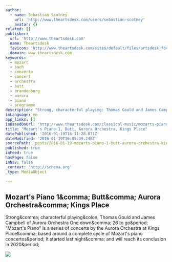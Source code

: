 ```yaml
---
author:
  - name: Sebastian Scotney
    url: 'http://www.theartsdesk.com/users/sebastian-scotney'
    avatar: {}
related: []
publisher:
  url: 'http://www.theartsdesk.com'
  name: Theartsdesk
  favicon: 'http://www.theartsdesk.com/sites/default/files/artsdesk_favicon_3.ico'
  domain: www.theartsdesk.com
keywords:
  - mozart
  - bach
  - concerto
  - concert
  - orchestra
  - butt
  - brandenburg
  - aurora
  - piano
  - programme
description: "Strong, characterful playing: Thomas Gould and James Campbell of Aurora Orchestra One down, 26 to go. \"Mozart's Piano\" is a series of concerts by the Aurora Orchestra at Kings Place, based around a complete cycle of Mozart's piano concertos. It started last night, and will reach its conclusion in 2020."
inLanguage: en
app_links: []
isBasedOnUrl: 'http://www.theartsdesk.com/classical-music/mozarts-piano-1-butt-aurora-orchestra-kings-place'
title: "Mozart's Piano 1, Butt, Aurora Orchestra, Kings Place"
datePublished: '2016-01-19T16:11:28.871Z'
dateModified: '2016-01-19T16:05:39.248Z'
sourcePath: _posts/2016-01-19-mozarts-piano-1-butt-aurora-orchestra-kings-place.md
published: true
inFeed: true
hasPage: false
inNav: false
_context: 'http://schema.org'
_type: MediaObject

---
```

<article style=""><h1>Mozart's Piano 1&amp;comma; Butt&amp;comma; Aurora Orchestra&amp;comma; Kings Place</h1><p>Strong&amp;comma; characterful playing&amp;colon; Thomas Gould and James Campbell of Aurora Orchestra One down&amp;comma; 26 to go&amp;period; "Mozart's Piano" is a series of concerts by the Aurora Orchestra at Kings Place&amp;comma; based around a complete cycle of Mozart's piano concertos&amp;period; It started last night&amp;comma; and will reach its conclusion in 2020&amp;period;</p><img src="http://www.theartsdesk.com/sites/default/files/images/stories/CLASSICAL/sebastian_scotney/John%20Barber_credit%20David%20Barbour.jpg" /></article>